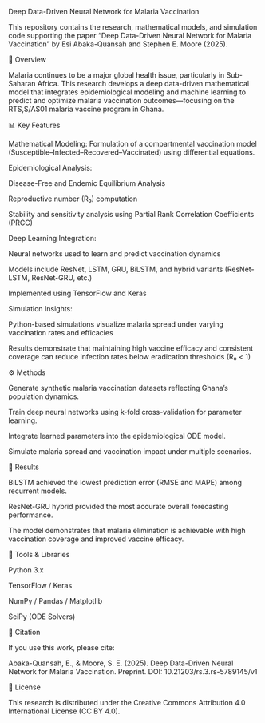 Deep Data-Driven Neural Network for Malaria Vaccination

This repository contains the research, mathematical models, and simulation code supporting the paper
“Deep Data-Driven Neural Network for Malaria Vaccination” by Esi Abaka-Quansah and Stephen E. Moore (2025).

🧠 Overview

Malaria continues to be a major global health issue, particularly in Sub-Saharan Africa. This research develops a deep data-driven mathematical model that integrates epidemiological modeling and machine learning to predict and optimize malaria vaccination outcomes—focusing on the RTS,S/AS01 malaria vaccine program in Ghana.

📊 Key Features

Mathematical Modeling:
Formulation of a compartmental vaccination model (Susceptible–Infected–Recovered–Vaccinated) using differential equations.

Epidemiological Analysis:

Disease-Free and Endemic Equilibrium Analysis

Reproductive number (R₀) computation

Stability and sensitivity analysis using Partial Rank Correlation Coefficients (PRCC)

Deep Learning Integration:

Neural networks used to learn and predict vaccination dynamics

Models include ResNet, LSTM, GRU, BiLSTM, and hybrid variants (ResNet-LSTM, ResNet-GRU, etc.)

Implemented using TensorFlow and Keras

Simulation Insights:

Python-based simulations visualize malaria spread under varying vaccination rates and efficacies

Results demonstrate that maintaining high vaccine efficacy and consistent coverage can reduce infection rates below eradication thresholds (R₀ < 1)

⚙️ Methods

Generate synthetic malaria vaccination datasets reflecting Ghana’s population dynamics.

Train deep neural networks using k-fold cross-validation for parameter learning.

Integrate learned parameters into the epidemiological ODE model.

Simulate malaria spread and vaccination impact under multiple scenarios.

🧩 Results

BiLSTM achieved the lowest prediction error (RMSE and MAPE) among recurrent models.

ResNet-GRU hybrid provided the most accurate overall forecasting performance.

The model demonstrates that malaria elimination is achievable with high vaccination coverage and improved vaccine efficacy.

🧮 Tools & Libraries

Python 3.x

TensorFlow / Keras

NumPy / Pandas / Matplotlib

SciPy (ODE Solvers)

📘 Citation

If you use this work, please cite:

Abaka-Quansah, E., & Moore, S. E. (2025). Deep Data-Driven Neural Network for Malaria Vaccination. Preprint. DOI: 10.21203/rs.3.rs-5789145/v1

📄 License

This research is distributed under the Creative Commons Attribution 4.0 International License (CC BY 4.0).
